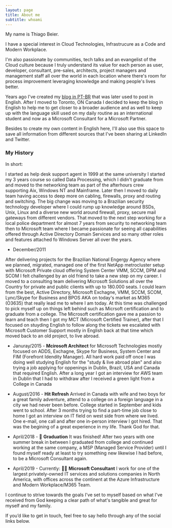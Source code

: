 ```yaml
---
layout: page
title: About me
subtitle: whoami
---
```


My name is Thiago Beier. 

I have a special interest in Cloud Technologies, Infrastrucure as a Code and Modern Workplace.

I'm also passionate by communities, tech talks and an evangelist of the Cloud culture because I truly understand its value for each person as user, developer, consultant, pre-sales, architects, project managers and management staff all over the world in each location where there's room for process improvement leveraging knowledge and making people's lives better.

Years ago I've created my [blog in PT-BR](http://thiagobeier.wordpress.com) that was later used to post in English. After I moved to Toronto, ON Canada I decided to keep the blog in English to help me to get closer to a broader audience and as well to keep up with the language skill used on my daily routine as an international student and now as a Microsoft Consultant for a Microsoft Partner.

Besides to create my own content in English here, I'll also use this space to save all information from different sources that I've been sharing at LinkedIn and Twitter.

### My History

In short:

I started as help desk support agent in 1999 at the same university I started my 3 years course so called Data Processing, which I didn't graduate from and moved to the networking team as part of the afterhours crew supporting Aix, Windows NT and Mainframe. Later then I moved to daily team having access to deep more on cabling, firewalls, proxy and routing and switching. The big change was moving to a Brazilian security technology developer where I could rump up knowledge around BSDs, Unix, Linux and a diverse new world around firewall, proxy, secure mail gateways from different vendors. That moved to the next step working for a local police department for almost 7 years from security to networking team then to Microsoft team where I became passionate for seeing all capabilities offered through Active Directory Domain Services and so many other roles and features attached fo Windows Server all over the years. 

* December/2011

After delivering projects for the Brazilian National Engergy Agency where we planned, migrated, managed one of the first NetApp metrocluster setup with Microsoft Private cloud offering System Center VMM, SCCM, DPM and SCOM I felt challenged by an old friend to take a new step on my career. I moved to a consulting team delivering Microsoft Solutions all over the Country for private and public clients with up to 180.000 seats. I could learn from the best, Active Directory, Microsoft Exchagne, VMM, SCCM, SCOM, Lync/Skype for Business and BPOS AKA on today's market as M365 (O3635) that really lead me to where I am today. At this time was challenged to pick myself up on things left behind such as Micrsoft certification and to graduate from a college. The Microsoft certification gave me a passion to learn and teach then I got my MCT (Microsoft Certified Trainer), after that I focused on stuyding English to follow along the tickets we escalated with Microsoft Customer Support mostly in English back at that time which moved back to an old project, to live abroad.


* Januray/2015 - **Mcirosoft Architect** for Microsoft Technologies mostly focused on ADDS, Exchagne, Skype for Business, System Center and FIM (Forefront Idendity Manager). All hard work paid off once I was doing well studying English for the "study & live abroad plan" and also trying a job applying for oppenings in Dublin, Brazil, USA and Canada that required English. After a long year I got an interview for AWS team in Dublin that I had to withdraw after I received a green light from a College in Canada

* August/2016 - **Hit Refresh** Arrived in Canada with wife and two boys for a great family adventure, attend to a college on a foreign language in a city we had never been before. College started in September and kids went to school. After 3 months trying to find a part-time job close to home I got an interview on IT field on west side from where we lived. One e-mail, one call and after one in-person interview I got hired. That was the begining of a great experience in my life. Thank God for that.

* April/2018 - 🙌 **Graduation** It was finished! After two years with one summer break in between I graduated from college and continued working at the same company, a MSP (Managed Service Provider) until I found myself ready at least to try something new likewise I had before, to be a Microsoft Consultant again.

* April/2019 - Currently: 🐱‍👤 **Microsoft Consultant** I work for one of the largest privately-owned IT services and solutions companies in North America, with offices across the continent at the Azure Infrastructure and Modern Workplace/M365 Team. 

I continue to strive towards the goals I've set to myself based on what I've received from God keeping a clear path of what's tangible and great for myself and my family.

If you’d like to get in touch, feel free to say hello through any of the social links below.
